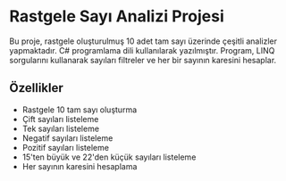 # Rastgele Sayı Analizi Projesi

Bu proje, rastgele oluşturulmuş 10 adet tam sayı üzerinde çeşitli analizler yapmaktadır. C# programlama dili kullanılarak yazılmıştır. Program, LINQ sorgularını kullanarak sayıları filtreler ve her bir sayının karesini hesaplar.


## Özellikler

- Rastgele 10 tam sayı oluşturma
- Çift sayıları listeleme
- Tek sayıları listeleme
- Negatif sayıları listeleme
- Pozitif sayıları listeleme
- 15'ten büyük ve 22'den küçük sayıları listeleme
- Her sayının karesini hesaplama
